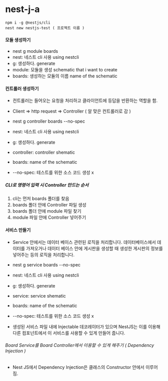 # nest-j-a

```
npm i -g @nestjs/cli
nest new nestjs-test ( 프로젝트 이름 )
```

#### 모듈 생성하기

- nest g module boards
- nest: 네스트 cli 사용 using nestcli
- g: 생성하다. generate
- module: 모듈을 생성 schematic that i want to create
- boards: 생성하는 모듈의 이름 name of the schematic

#### 컨트롤러 생성하기

- 컨트롤러는 들어오는 요청을 처리하고 클라이언트에 등답을 반환하는 역할을 함.
- Client => http request => Controller ( 알 맞은 컨트롤러로 감 )

- nest g controller boards --no-spec
- nest: 네스트 cli 사용 using nestcli
- g: 생성하다. generate
- controller: controller shematic
- boards: name of the schematic
- --no-spec: 테스트를 위한 소스 코드 생성 x

##### CLI로 명령어 입력 시 Controller 만드는 순서

1. cli는 먼저 boards 폴더를 찾음
2. boards 폴더 안에 Controller 파일 생성
3. boards 폴더 안에 module 파일 찾기
4. module 파일 안에 Controller 넣어주기

#### 서비스 만들기

- Service 안에서는 데이터 베이스 관련된 로직을 처리합니다. 데이터베이스에서 데이터를 가져오거나 데이터 베이스 안에 게시판을 생성할 때 생성한 게시판의 정보를 넣어주는 등의 로직을 처리합니다.

- nest g service boards --no-spec
- nest: 네스트 cli 사용 using nestcli
- g: 생성하다. generate
- service: service shematic
- boards: name of the schematic
- --no-spec: 테스트를 위한 소스 코드 생성 x

- 생성된 서비스 파일 내에 Injectable 데코레이터가 있으며 NestJS는 이를 이용해 다른 컴포넌트에서 이 서비스를 사용할 수 있게 만들어 줍니다.

###### Board Service를 Board Controller에서 이용할 수 있게 해주기 ( Dependency Injection )

- Nest JS에서 Dependency Injection은 클래스의 Constructor 안에서 이루어 짐.
